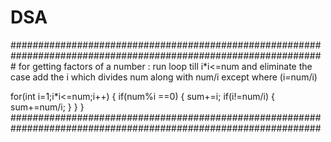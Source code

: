 # DSA
#################################################################################################################
for getting factors of a number :
run loop till i*i<=num and eliminate the case add the i which divides num along with num/i except where (i=num/i)

for(int i=1;i*i<=num;i++)
{
    if(num%i ==0)
    {
        sum+=i;
        if(i!=num/i)
        {
          sum+=num/i;
        }
    }
 }
 ################################################################################################################

